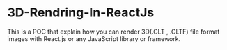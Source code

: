 # 3D-Rendring-In-ReactJs
This is a POC that explain how you can render 3D(.GLT , .GLTF) file format images with React.js or any JavaScript library or framework.
